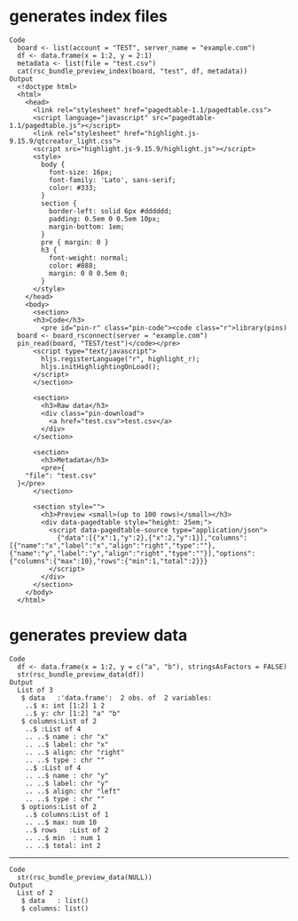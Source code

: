 # generates index files

    Code
      board <- list(account = "TEST", server_name = "example.com")
      df <- data.frame(x = 1:2, y = 2:1)
      metadata <- list(file = "test.csv")
      cat(rsc_bundle_preview_index(board, "test", df, metadata))
    Output
      <!doctype html>
      <html>
        <head>
          <link rel="stylesheet" href="pagedtable-1.1/pagedtable.css">
          <script language="javascript" src="pagedtable-1.1/pagedtable.js"></script>
          <link rel="stylesheet" href="highlight.js-9.15.9/qtcreator_light.css">
          <script src="highlight.js-9.15.9/highlight.js"></script>
          <style>
            body {
              font-size: 16px;
              font-family: 'Lato', sans-serif;
              color: #333;
            }
            section {
              border-left: solid 6px #dddddd;
              padding: 0.5em 0 0.5em 10px;
              margin-bottom: 1em;
            }
            pre { margin: 0 }
            h3 {
              font-weight: normal;
              color: #888;
              margin: 0 0 0.5em 0;
            }
          </style>
        </head>
        <body>
          <section>
          <h3>Code</h3>
            <pre id="pin-r" class="pin-code"><code class="r">library(pins)
      board <- board_rsconnect(server = "example.com")
      pin_read(board, "TEST/test")</code></pre>
          <script type="text/javascript">
            hljs.registerLanguage("r", highlight_r);
            hljs.initHighlightingOnLoad();
          </script>
          </section>
      
          <section>
            <h3>Raw data</h3>
            <div class="pin-download">
              <a href="test.csv">test.csv</a>
            </div>
          </section>
      
          <section>
            <h3>Metadata</h3>
            <pre>{
        "file": "test.csv"
      }</pre>
          </section>
      
          <section style="">
            <h3>Preview <small>(up to 100 rows)</small></h3>
            <div data-pagedtable style="height: 25em;">
              <script data-pagedtable-source type="application/json">
                {"data":[{"x":1,"y":2},{"x":2,"y":1}],"columns":[{"name":"x","label":"x","align":"right","type":""},{"name":"y","label":"y","align":"right","type":""}],"options":{"columns":{"max":10},"rows":{"min":1,"total":2}}}
              </script>
            </div>
          </section>
        </body>
      </html>

# generates preview data

    Code
      df <- data.frame(x = 1:2, y = c("a", "b"), stringsAsFactors = FALSE)
      str(rsc_bundle_preview_data(df))
    Output
      List of 3
       $ data   :'data.frame':	2 obs. of  2 variables:
        ..$ x: int [1:2] 1 2
        ..$ y: chr [1:2] "a" "b"
       $ columns:List of 2
        ..$ :List of 4
        .. ..$ name : chr "x"
        .. ..$ label: chr "x"
        .. ..$ align: chr "right"
        .. ..$ type : chr ""
        ..$ :List of 4
        .. ..$ name : chr "y"
        .. ..$ label: chr "y"
        .. ..$ align: chr "left"
        .. ..$ type : chr ""
       $ options:List of 2
        ..$ columns:List of 1
        .. ..$ max: num 10
        ..$ rows   :List of 2
        .. ..$ min  : num 1
        .. ..$ total: int 2

---

    Code
      str(rsc_bundle_preview_data(NULL))
    Output
      List of 2
       $ data   : list()
       $ columns: list()

